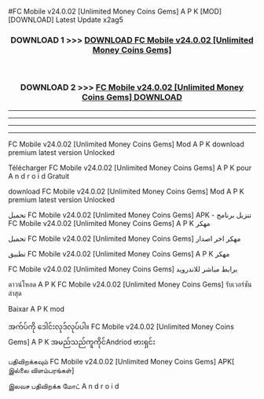 #FC Mobile v24.0.02  [Unlimited Money Coins Gems] A P K [MOD] [DOWNLOAD] Latest Update x2ag5



<div align="center">

<h3>DOWNLOAD 1 >>> <a href="https://teeasianyam.web.app?sq=FC Mobile v24.0.02  [Unlimited Money Coins Gems]">DOWNLOAD FC Mobile v24.0.02  [Unlimited Money Coins Gems] </a></h3><br>

<h3>DOWNLOAD 2 >>> <a href="https://teeasianyam.web.app?sq=FC Mobile v24.0.02  [Unlimited Money Coins Gems] ">FC Mobile v24.0.02  [Unlimited Money Coins Gems]  DOWNLOAD </a></h3>

</div>


----------------------------------------------------------

----------------------------------------------------------

----------------------------------------------------------

----------------------------------------------------------


FC Mobile v24.0.02  [Unlimited Money Coins Gems]  Mod A P K download premium latest version Unlocked

Télécharger FC Mobile v24.0.02  [Unlimited Money Coins Gems]  A P K pour A n d r o i d Gratuit

download FC Mobile v24.0.02  [Unlimited Money Coins Gems]  Mod A P K premium latest version Unlocked

تحميل FC Mobile v24.0.02  [Unlimited Money Coins Gems]  APK - تنزيل برنامج FC Mobile v24.0.02  [Unlimited Money Coins Gems]  A P K مهكر

تحميل FC Mobile v24.0.02  [Unlimited Money Coins Gems]  مهكر اخر اصدار

تطبيق FC Mobile v24.0.02  [Unlimited Money Coins Gems]  A P K مهكر

FC Mobile v24.0.02  [Unlimited Money Coins Gems]  برابط مباشر للاندرويد

ดาวน์โหลด A P K FC Mobile v24.0.02  [Unlimited Money Coins Gems]  รับเวอร์ชันล่าสุด

Baixar A P K mod

အက်ပ်ကို ဒေါင်းလုဒ်လုပ်ပါ။ FC Mobile v24.0.02  [Unlimited Money Coins Gems]  A P K အမည်သည်ကူကိုင်Andriod ဗားရှင်း

பதிவிறக்கவும் FC Mobile v24.0.02  [Unlimited Money Coins Gems]  APK[ இல்லை விளம்பரங்கள்] 
 
இலவச பதிவிறக்க மோட் A n d r o i d



